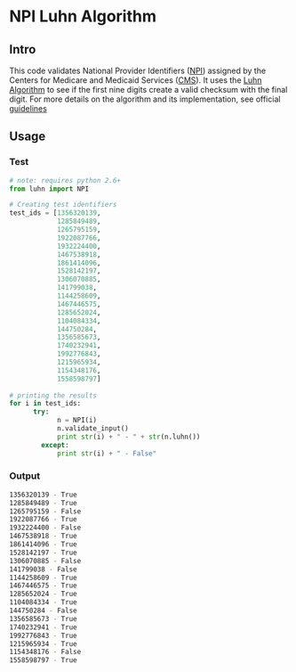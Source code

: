 # NPI Luhn Algorithm
## Intro
This code validates National Provider Identifiers ([NPI](https://en.wikipedia.org/wiki/National_Provider_Identifier)) assigned by the Centers for Medicare and Medicaid Services ([CMS](http://en.wikipedia.org/wiki/Centers_for_Medicare_and_Medicaid_Services)). It uses the [Luhn Algorithm](http://en.wikipedia.org/wiki/Luhn_algorithm) to see if the first nine digits create a valid checksum with the final digit. For more details on the algorithm and its implementation, see official [guidelines](https://www.cms.gov/Regulations-and-Guidance/Administrative-Simplification/NationalProvIdentStand/Downloads/NPIcheckdigit.pdf)
## Usage
### Test
```python
# note: requires python 2.6+
from luhn import NPI

# Creating test identifiers
test_ids = [1356320139,
            1285849489,
            1265795159,
            1922087766,
            1932224400,
            1467538918,
            1861414096,
            1528142197,
            1306070885,
            141799038,
            1144258609,
            1467446575,
            1285652024,
            1104084334,
            144750284,
            1356585673,
            1740232941,
            1992776843,
            1215965934,
            1154348176,
            1558598797]
            
# printing the results
for i in test_ids:
      try:
            n = NPI(i)
            n.validate_input()
            print str(i) + " - " + str(n.luhn())
        except:
            print str(i) + " - False"

```
### Output
```BASH
1356320139 - True
1285849489 - True
1265795159 - False
1922087766 - True
1932224400 - False
1467538918 - True
1861414096 - True
1528142197 - True
1306070885 - False
141799038 - False
1144258609 - True
1467446575 - True
1285652024 - True
1104084334 - True
144750284 - False
1356585673 - True
1740232941 - True
1992776843 - True
1215965934 - True
1154348176 - False
1558598797 - True
```